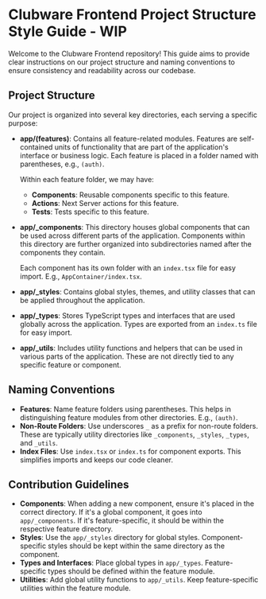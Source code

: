 # Clubware Frontend Project Structure Style Guide - WIP

Welcome to the Clubware Frontend repository! This guide aims to provide clear instructions on our project structure and naming conventions to ensure consistency and readability across our codebase.

## Project Structure

Our project is organized into several key directories, each serving a specific purpose:

-   **app/(features)**: Contains all feature-related modules. Features are self-contained units of functionality that are part of the application's interface or business logic. Each feature is placed in a folder named with parentheses, e.g., `(auth)`.

    Within each feature folder, we may have:

    -   **Components**: Reusable components specific to this feature.
    -   **Actions**: Next Server actions for this feature.
    -   **Tests**: Tests specific to this feature.

-   **app/\_components**: This directory houses global components that can be used across different parts of the application. Components within this directory are further organized into subdirectories named after the components they contain.

    Each component has its own folder with an `index.tsx` file for easy import. E.g., `AppContainer/index.tsx`.

-   **app/\_styles**: Contains global styles, themes, and utility classes that can be applied throughout the application.

-   **app/\_types**: Stores TypeScript types and interfaces that are used globally across the application. Types are exported from an `index.ts` file for easy import.

-   **app/\_utils**: Includes utility functions and helpers that can be used in various parts of the application. These are not directly tied to any specific feature or component.

## Naming Conventions

-   **Features**: Name feature folders using parentheses. This helps in distinguishing feature modules from other directories. E.g., `(auth)`.
-   **Non-Route Folders**: Use underscores `_` as a prefix for non-route folders. These are typically utility directories like `_components`, `_styles`, `_types`, and `_utils`.
-   **Index Files**: Use `index.tsx` or `index.ts` for component exports. This simplifies imports and keeps our code cleaner.

## Contribution Guidelines

-   **Components**: When adding a new component, ensure it's placed in the correct directory. If it's a global component, it goes into `app/_components`. If it's feature-specific, it should be within the respective feature directory.
-   **Styles**: Use the `app/_styles` directory for global styles. Component-specific styles should be kept within the same directory as the component.
-   **Types and Interfaces**: Place global types in `app/_types`. Feature-specific types should be defined within the feature module.
-   **Utilities**: Add global utility functions to `app/_utils`. Keep feature-specific utilities within the feature module.
